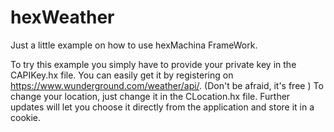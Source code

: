 # hexWeather
Just a little example on how to use hexMachina FrameWork.

To try this example you simply have to provide your private key in the CAPIKey.hx file.
You can easily get it by registering on https://www.wunderground.com/weather/api/.  (Don't be afraid, it's free )
To change your location, just change it in the CLocation.hx file.
Further updates will let you choose it directly from the application and store it in a cookie.


